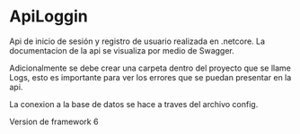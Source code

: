 # ApiLoggin

Api de inicio de sesión y registro de usuario realizada en .netcore. La documentacion de la api se visualiza por medio de Swagger.

Adicionalmente se debe crear una carpeta dentro del proyecto que se llame Logs, esto es importante para ver los errores que se puedan presentar en la api.

La conexion a la base de datos se hace a traves del archivo config.

Version de framework 6
